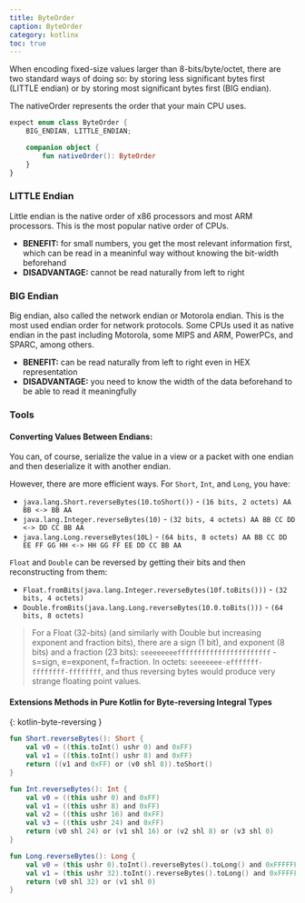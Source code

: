 ```yaml
---
title: ByteOrder
caption: ByteOrder
category: kotlinx
toc: true
---
```


When encoding fixed-size values larger than 8-bits/byte/octet, there are two standard ways of doing so: by storing less significant bytes first (LITTLE endian) or by storing most significant bytes first (BIG endian).

The nativeOrder represents the order that your main CPU uses.

```kotlin
expect enum class ByteOrder {
    BIG_ENDIAN, LITTLE_ENDIAN;

    companion object {
        fun nativeOrder(): ByteOrder
    }
}
```

### LITTLE Endian

Little endian is the native order of x86 processors and most ARM processors.
This is the most popular native order of CPUs.

* **BENEFIT:** for small numbers, you get the most relevant information first, which can be read in a meaninful way without knowing the bit-width beforehand  
* **DISADVANTAGE:** cannot be read naturally from left to right

### BIG Endian

Big endian, also called the network endian or Motorola endian.
This is the most used endian order for network protocols.
Some CPUs used it as native endian in the past including Motorola, some MIPS and ARM, PowerPCs, and SPARC, among others.

* **BENEFIT:** can be read naturally from left to right even in HEX representation
* **DISADVANTAGE:** you need to know the width of the data beforehand to be able to read it meaningfully

### Tools

#### Converting Values Between Endians:

You can, of course, serialize the value in a view or a packet with one endian and then deserialize it with another endian.

However, there are more efficient ways.
For `Short`, `Int`, and `Long`, you have:

* `java.lang.Short.reverseBytes(10.toShort())` - `(16 bits, 2 octets) AA BB <-> BB AA`
* `java.lang.Integer.reverseBytes(10)` - `(32 bits, 4 octets) AA BB CC DD <-> DD CC BB AA`
* `java.lang.Long.reverseBytes(10L)` - `(64 bits, 8 octets) AA BB CC DD EE FF GG HH <-> HH GG FF EE DD CC BB AA`

`Float` and `Double` can be reversed by getting their bits and then reconstructing from them:

* `Float.fromBits(java.lang.Integer.reverseBytes(10f.toBits()))` - `(32 bits, 4 octets)`
* `Double.fromBits(java.lang.Long.reverseBytes(10.0.toBits()))` - `(64 bits, 8 octets)`

> For a Float (32-bits) (and similarly with Double but increasing exponent and fraction bits), there are a sign (1 bit), and exponent (8 bits) and a fraction (23 bits):
> `seeeeeeeefffffffffffffffffffffff` - s=sign, e=exponent, f=fraction.
> In octets: `seeeeeee-efffffff-ffffffff-ffffffff`, and thus reversing bytes would produce very strange
> floating point values.

#### Extensions Methods in Pure Kotlin for Byte-reversing Integral Types
{: kotlin-byte-reversing }

```kotlin
fun Short.reverseBytes(): Short {
	val v0 = ((this.toInt() ushr 0) and 0xFF)
	val v1 = ((this.toInt() ushr 8) and 0xFF)
	return ((v1 and 0xFF) or (v0 shl 8)).toShort()
}

fun Int.reverseBytes(): Int {
	val v0 = ((this ushr 0) and 0xFF)
	val v1 = ((this ushr 8) and 0xFF)
	val v2 = ((this ushr 16) and 0xFF)
	val v3 = ((this ushr 24) and 0xFF)
	return (v0 shl 24) or (v1 shl 16) or (v2 shl 8) or (v3 shl 0)
}

fun Long.reverseBytes(): Long {
	val v0 = (this ushr 0).toInt().reverseBytes().toLong() and 0xFFFFFFFFL
	val v1 = (this ushr 32).toInt().reverseBytes().toLong() and 0xFFFFFFFFL
	return (v0 shl 32) or (v1 shl 0)
}
```
